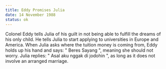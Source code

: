 ```yaml
---
title: Eddy Promises Julia 
date: 14 November 1988
status: ok
---
```

Colonel Eddy tells Julia of his guilt in not being able to fulfill the dreams of his only child. He tells Julia to start applying to universities in Europe and America. When Julia asks where the tuition money is coming from, Eddy holds up his hand and says: " Beres Sayang ", meaning she should not worry. Julia replies: " Asal aku nggak di jodohin ", as long as it does not involve an arranged marriage. 
